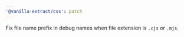 ```yaml
---
'@vanilla-extract/css': patch
---
```


Fix file name prefix in debug names when file extension is `.cjs` or `.mjs`.
